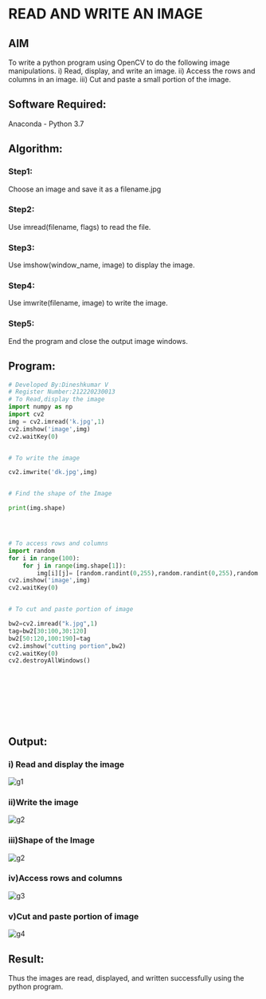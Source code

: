 # READ AND WRITE AN IMAGE
## AIM
To write a python program using OpenCV to do the following image manipulations.
i) Read, display, and write an image.
ii) Access the rows and columns in an image.
iii) Cut and paste a small portion of the image.

## Software Required:
Anaconda - Python 3.7
## Algorithm:
### Step1:
Choose an image and save it as a filename.jpg
### Step2:
Use imread(filename, flags) to read the file.
### Step3:
Use imshow(window_name, image) to display the image.
### Step4:
Use imwrite(filename, image) to write the image.
### Step5:
End the program and close the output image windows.
## Program:
```python
# Developed By:Dineshkumar V
# Register Number:212220230013
# To Read,display the image
import numpy as np
import cv2
img = cv2.imread('k.jpg',1)
cv2.imshow('image',img)
cv2.waitKey(0)


# To write the image

cv2.imwrite('dk.jpg',img)


# Find the shape of the Image

print(img.shape)




# To access rows and columns
import random
for i in range(100):
    for j in range(img.shape[1]):
        img[i][j]= [random.randint(0,255),random.randint(0,255),random.randint(0,255)]
cv2.imshow('image',img)
cv2.waitKey(0)


# To cut and paste portion of image

bw2=cv2.imread("k.jpg",1)
tag=bw2[30:100,30:120]
bw2[50:120,100:190]=tag
cv2.imshow("cutting portion",bw2)
cv2.waitKey(0)
cv2.destroyAllWindows()










```
## Output:

### i) Read and display the image



![g1](https://user-images.githubusercontent.com/75235789/160869249-2d4b6302-30fa-4269-b473-1ffa14229774.jpg)


### ii)Write the image

![g2](https://user-images.githubusercontent.com/75235789/160869306-41aad4f1-a397-4c73-b16d-fbbddbd76a1c.jpg)


### iii)Shape of the Image

![g2](https://user-images.githubusercontent.com/75235789/160869370-080dd026-8c7f-45b0-ba21-201de427530a.jpg)


### iv)Access rows and columns
![g3](https://user-images.githubusercontent.com/75235789/160869346-ccb0e264-ebcd-44dc-8c81-687c767f9c54.jpg)


### v)Cut and paste portion of image
![g4](https://user-images.githubusercontent.com/75235789/160869404-4d3e493c-a007-4e76-ab3c-bbf432988228.jpg)


## Result:
Thus the images are read, displayed, and written successfully using the python program.




